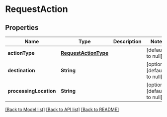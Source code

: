 # RequestAction
## Properties

Name | Type | Description | Notes
------------ | ------------- | ------------- | -------------
**actionType** | [**RequestActionType**](RequestActionType.md) |  | [default to null]
**destination** | **String** |  | [optional] [default to null]
**processingLocation** | **String** |  | [optional] [default to null]

[[Back to Model list]](../README.md#documentation-for-models) [[Back to API list]](../README.md#documentation-for-api-endpoints) [[Back to README]](../README.md)


